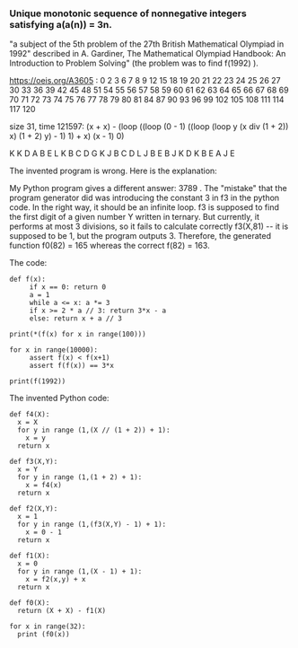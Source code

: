 ### Unique monotonic sequence of nonnegative integers satisfying a(a(n)) = 3n.

"a subject of the 5th problem of the 27th British Mathematical Olympiad in 1992" described in A. Gardiner, The Mathematical Olympiad Handbook: An Introduction to Problem Solving" (the problem was to find f(1992) ). 

https://oeis.org/A3605 : 0 2 3 6 7 8 9 12 15 18 19 20 21 22 23 24 25 26 27 30 33 36 39 42 45 48 51 54 55 56 57 58 59 60 61 62 63 64 65 66 67 68 69 70 71 72 73 74 75 76 77 78 79 80 81 84 87 90 93 96 99 102 105 108 111 114 117 120

size 31, time 121597: (x + x) - (loop ((loop (0 - 1) ((loop (loop y (x div (1 + 2)) x) (1 + 2) y) - 1) 1) + x) (x - 1) 0)

K K D A B E L K B C D G K J B C D L J B E B J K D K B E A J E

The invented program is wrong. Here is the explanation:

My Python program gives a different answer: 3789 . The "mistake" that the program generator did was introducing the constant 3 in f3 in the python code. In the right way, it should be an infinite loop. f3 is supposed to find the first digit of a given number Y written in ternary. But currently, it performs at most 3 divisions, so it fails to calculate correctly f3(X,81) -- it is supposed to be 1, but
the program outputs 3. Therefore, the generated function f0(82) = 165 whereas the correct f(82) = 163.

The code:
```
def f(x):
     if x == 0: return 0
     a = 1
     while a <= x: a *= 3
     if x >= 2 * a // 3: return 3*x - a
     else: return x + a // 3

print(*(f(x) for x in range(100)))

for x in range(10000):
     assert f(x) < f(x+1)
     assert f(f(x)) == 3*x

print(f(1992))
```

The invented Python code:
```
def f4(X):
  x = X
  for y in range (1,(X // (1 + 2)) + 1):
    x = y
  return x

def f3(X,Y):
  x = Y
  for y in range (1,(1 + 2) + 1):
    x = f4(x)
  return x

def f2(X,Y):
  x = 1
  for y in range (1,(f3(X,Y) - 1) + 1):
    x = 0 - 1
  return x

def f1(X):
  x = 0
  for y in range (1,(X - 1) + 1):
    x = f2(x,y) + x
  return x

def f0(X):
  return (X + X) - f1(X)

for x in range(32):
  print (f0(x))
```
